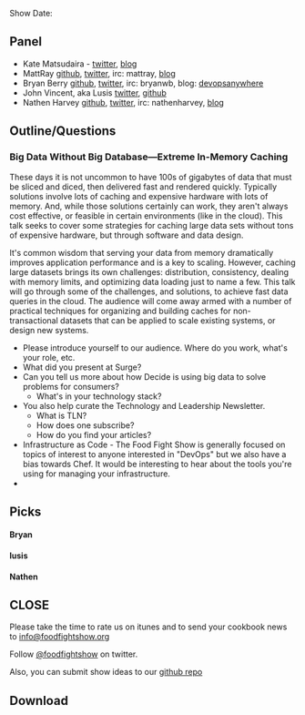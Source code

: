 Show Date:  

Panel<a name="panel"></a>
-----

* Kate Matsudaira - [twitter](https://twitter.com/katemats), [blog](http://katemats.com/)
* MattRay [github](http://github.com/mattray), [twitter](http://twitter.com/mattray), irc: mattray, [blog](http://www.leastresistance.net/)
* Bryan Berry [github](http://github.com/bryanwb), [twitter](http://twitter.com/bryanwb), irc: bryanwb, blog: [devopsanywhere](http://devopsanywhere.blogspot.com)
* John Vincent, aka Lusis [twitter](https://twitter.com/#!/lusis), [github](https://github.com/lusis)
* Nathen Harvey [github](http://github.com/nathenharvey), [twitter](http://twitter.com/nathenharvey), irc: nathenharvey, [blog](http://nathenharvey.com)


Outline/Questions
-----------------

### Big Data Without Big Database—Extreme In-Memory Caching

These days it is not uncommon to have 100s of gigabytes of data that must be sliced and diced, then delivered fast and rendered quickly. Typically solutions involve lots of caching and expensive hardware with lots of memory. And, while those solutions certainly can work, they aren't always cost effective, or feasible in certain environments (like in the cloud). This talk seeks to cover some strategies for caching large data sets without tons of expensive hardware, but through software and data design.

It's common wisdom that serving your data from memory dramatically improves application performance and is a key to scaling. However, caching large datasets brings its own challenges: distribution, consistency, dealing with memory limits, and optimizing data loading just to name a few. This talk will go through some of the challenges, and solutions, to achieve fast data queries in the cloud. The audience will come away armed with a number of practical techniques for organizing and building caches for non-transactional datasets that can be applied to scale existing systems, or design new systems.


* Please introduce yourself to our audience. Where do you work, what's your role, etc.
* What did you present at Surge?
* Can you tell us more about how Decide is using big data to solve problems for consumers?
  * What's in your technology stack?
* You also help curate the Technology and Leadership Newsletter.
  * What is TLN?
  * How does one subscribe?
  * How do you find your articles?
* Infrastructure as Code - The Food Fight Show is generally focused on topics of interest to anyone interested in "DevOps" but we also have a bias towards Chef. It would be interesting to hear about the tools you're using for managing your infrastructure.
* 



Picks<a name="picks"></a>
-----

#### Bryan  

#### lusis  

#### Nathen  



CLOSE
-----

Please take the time to rate us on itunes and to send your cookbook
news to info@foodfightshow.org

Follow [@foodfightshow](http://twitter.com/foodfightshow) on twitter.

Also, you can submit show ideas to our [github repo](https://github.com/foodfight/showz)



Download
--------

